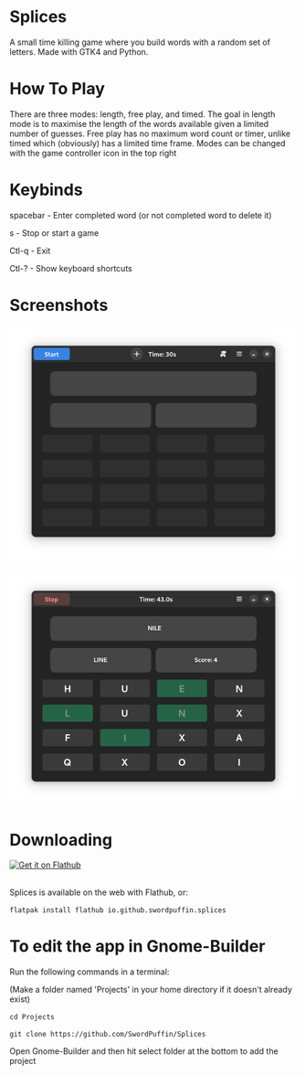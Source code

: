 # Splices

A small time killing game where you build words with a random set of letters. Made with GTK4 and Python.

# How To Play

There are three modes: length, free play, and timed. The goal in length mode is to maximise the length of the words available given a limited number of guesses. Free play has no maximum word count or timer, unlike timed which (obviously) has a limited time frame. Modes can be changed with the game controller icon in the top right

# Keybinds

spacebar - Enter completed word (or not completed word to delete it)

s - Stop or start a game

Ctl-q - Exit

Ctl-? - Show keyboard shortcuts

# Screenshots

![Screenshot](https://github.com/SwordPuffin/Splices/blob/master/data/Screenshot1.png)

![Screenshot](https://github.com/SwordPuffin/Splices/blob/master/data/Screenshot2.png)

# Downloading

<a href='https://flathub.org/apps/io.github.swordpuffin.splices'>
    <img width='240' alt='Get it on Flathub' src='https://flathub.org/api/badge?locale=en'/>
</a>

<br />
<br />

Splices is available on the web with Flathub, or:
```
flatpak install flathub io.github.swordpuffin.splices
```
# To edit the app in Gnome-Builder

Run the following commands in a terminal:

(Make a folder named 'Projects' in your home directory if it doesn't already exist)
```
cd Projects
```
```
git clone https://github.com/SwordPuffin/Splices
```
Open Gnome-Builder and then hit select folder at the bottom to add the project
